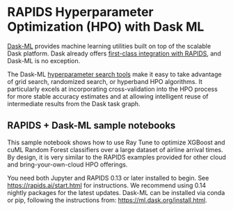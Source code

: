 # RAPIDS Hyperparameter Optimization (HPO) with Dask ML

[Dask-ML](https://ml.dask.org/) provides machine learning utilities
built on top of the scalable Dask platform. Dask already offers
[first-class integration with RAPIDS](https://rapids.ai/dask.html),
and Dask-ML is no exception.

The Dask-ML [hyperparameter search
tools](https://ml.dask.org/hyper-parameter-search.html) make it easy
to take advantage of grid search, randomized search, or hyperband HPO
algorithms. It particularly excels at incorporating cross-validation
into the HPO process for more stable accuracy estimates and at
allowing intelligent reuse of intermediate results from the Dask task
graph.

## RAPIDS + Dask-ML sample notebooks

This sample notebook shows how to use Ray Tune to optimize XGBoost and
cuML Random Forest classifiers over a large dataset of airline arrival
times. By design, it is very similar to the RAPIDS examples provided
for other cloud and bring-your-own-cloud HPO offerings.

You need both Jupyter and RAPIDS 0.13 or later installed to begin. See
https://rapids.ai/start.html for instructions. We recommend using 0.14
nightly packages for the latest updates. Dask-ML can be installed via conda or pip, following the instructions from: https://ml.dask.org/install.html.



   
